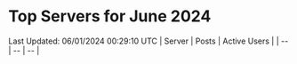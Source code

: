 # Top Servers for June 2024
Last Updated: 06/01/2024 00:29:10 UTC
| Server | Posts | Active Users |
| -- | -- | -- |
